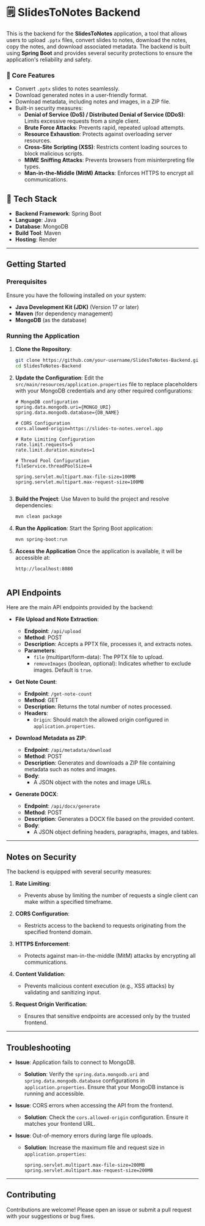 # 🗒️ SlidesToNotes Backend  

This is the backend for the **SlidesToNotes** application, a tool that allows users to upload `.pptx` files, convert slides to notes, download the notes, copy the notes, and download associated metadata. The backend is built using **Spring Boot** and provides several security protections to ensure the application's reliability and safety.

### 📝 Core Features

- Convert `.pptx` slides to notes seamlessly.
- Download generated notes in a user-friendly format.
- Download metadata, including notes and images, in a ZIP file.
- Built-in security measures:
  - **Denial of Service (DoS) / Distributed Denial of Service (DDoS)**: Limits excessive requests from a single client.
  - **Brute Force Attacks**: Prevents rapid, repeated upload attempts.
  - **Resource Exhaustion**: Protects against overloading server resources.
  - **Cross-Site Scripting (XSS)**: Restricts content loading sources to block malicious scripts.
  - **MIME Sniffing Attacks**: Prevents browsers from misinterpreting file types.
  - **Man-in-the-Middle (MitM) Attacks**: Enforces HTTPS to encrypt all communications.


## 🔧 Tech Stack  

- **Backend Framework**: Spring Boot  
- **Language**: Java  
- **Database**: MongoDB  
- **Build Tool**: Maven  
- **Hosting**: Render  

---

## Getting Started

### Prerequisites

Ensure you have the following installed on your system:
- **Java Development Kit (JDK)** (Version 17 or later)
- **Maven** (for dependency management)
- **MongoDB** (as the database)
 
### Running the Application

1. **Clone the Repository**:
   ```bash
   git clone https://github.com/your-username/SlidesToNotes-Backend.git
   cd SlidesToNotes-Backend

2. **Update the Configuration**:
   Edit the `src/main/resources/application.properties` file to replace placeholders with your MongoDB credentials and any other required configurations:
   ```properties
   # MongoDB configuration
   spring.data.mongodb.uri={MONGO_URI}
   spring.data.mongodb.database={DB_NAME}

   # CORS Configuration
   cors.allowed-origin=https://slides-to-notes.vercel.app

   # Rate Limiting Configuration
   rate.limit.requests=5
   rate.limit.duration.minutes=1

   # Thread Pool Configuration
   fileService.threadPoolSize=4

   spring.servlet.multipart.max-file-size=100MB
   spring.servlet.multipart.max-request-size=100MB
  
3. **Build the Project**:
   Use Maven to build the project and resolve dependencies:
   ```bash
   mvn clean package
   
4. **Run the Application**:
   Start the Spring Boot application:
   ```bash
   mvn spring-boot:run

5. **Access the Application**
   Once the application is available, it will be accessible at:
   ```arduino
   http://localhost:8080
 
## API Endpoints  
Here are the main API endpoints provided by the backend:

- **File Upload and Note Extraction**:  
  - **Endpoint**: `/api/upload`  
  - **Method**: POST  
  - **Description**: Accepts a PPTX file, processes it, and extracts notes.  
  - **Parameters**:  
    - `file` (multipart/form-data): The PPTX file to upload.  
    - `removeImages` (boolean, optional): Indicates whether to exclude images. Default is `true`.

- **Get Note Count**:  
  - **Endpoint**: `/get-note-count`  
  - **Method**: GET  
  - **Description**: Returns the total number of notes processed.  
  - **Headers**:  
    - `Origin`: Should match the allowed origin configured in `application.properties`.

- **Download Metadata as ZIP**:  
  - **Endpoint**: `/api/metadata/download`  
  - **Method**: POST  
  - **Description**: Generates and downloads a ZIP file containing metadata such as notes and images.  
  - **Body**:  
    - A JSON object with the notes and image URLs.

- **Generate DOCX**:  
  - **Endpoint**: `/api/docx/generate`  
  - **Method**: POST  
  - **Description**: Generates a DOCX file based on the provided content.  
  - **Body**:  
    - A JSON object defining headers, paragraphs, images, and tables.

---

## Notes on Security  
The backend is equipped with several security measures:

1. **Rate Limiting**:  
   - Prevents abuse by limiting the number of requests a single client can make within a specified timeframe.

2. **CORS Configuration**:  
   - Restricts access to the backend to requests originating from the specified frontend domain.

3. **HTTPS Enforcement**:  
   - Protects against man-in-the-middle (MitM) attacks by encrypting all communications.

4. **Content Validation**:  
   - Prevents malicious content execution (e.g., XSS attacks) by validating and sanitizing input.

5. **Request Origin Verification**:  
   - Ensures that sensitive endpoints are accessed only by the trusted frontend.

---

## Troubleshooting  

- **Issue**: Application fails to connect to MongoDB.  
  - **Solution**: Verify the `spring.data.mongodb.uri` and `spring.data.mongodb.database` configurations in `application.properties`. Ensure that your MongoDB instance is running and accessible.

- **Issue**: CORS errors when accessing the API from the frontend.  
  - **Solution**: Check the `cors.allowed-origin` configuration. Ensure it matches your frontend URL.

- **Issue**: Out-of-memory errors during large file uploads.  
  - **Solution**: Increase the maximum file and request size in `application.properties`:  
    ```properties
    spring.servlet.multipart.max-file-size=200MB
    spring.servlet.multipart.max-request-size=200MB
    ```

---

## Contributing  
Contributions are welcome! Please open an issue or submit a pull request with your suggestions or bug fixes.